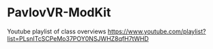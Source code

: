 # PavlovVR-ModKit

Youtube playlist of class overviews
https://www.youtube.com/playlist?list=PLsnITcSCPeMo37POY0NSJWHZ8qfH7tWHD